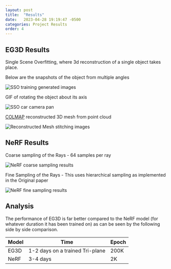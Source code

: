 ```yaml
---
layout: post
title:  "Results"
date:   2023-04-28 19:19:47 -0500
categories: Project Results
order: 4
---
```


## EG3D Results

Single Scene Overfitting, where 3d reconstruction of a single object takes place.

Below are the snapshots of the object from multiple angles

![SSO training generated images](https://abucturab.github.io/CSCE641_Project/images/car-sso-grid.png "SSO training generated images")

GIF of rotating the object about its axis

![SSO car camera pan](https://abucturab.github.io/CSCE641_Project/images/car-sso-panning.gif "SSO car camera pan")

[COLMAP](https://colmap.github.io/tutorial.html#structure-from-motion)  reconstructed 3D mesh from point cloud

![Reconstructed Mesh stitching images](https://abucturab.github.io/CSCE641_Project/images/eg3d-car-mesh.gif "Reconstructed Mesh stitch images")

## NeRF Results

Coarse sampling of the Rays -
64 samples per ray

![NeRF coarse sampling results](https://abucturab.github.io/CSCE641_Project/images/NeRF_coarse.gif "NeRF coarse sampling results")

Fine Sampling of the Rays - 
This uses hierarchical sampling as implemented in the Original paper

![NeRF fine sampling results](https://abucturab.github.io/CSCE641_Project/images/NeRF_fine.gif "NeRF fine sampling results")

## Analysis
The performance of EG3D is far better compared to the NeRF model (for whatever duration it has been trained on) as can be seen by the following side by side comparison.

| Model | Time | Epoch |
| --- | --- | --- |
| EG3D | 1-2 days on a trained Tri-plane | 200K |
| NeRF | 3-4 days | 2K |